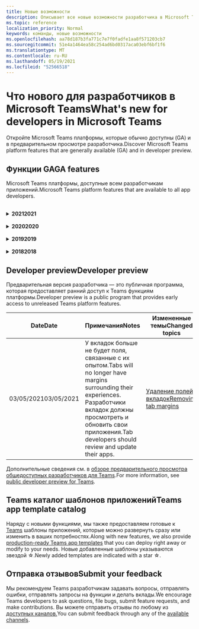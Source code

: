 ```yaml
---
title: Новые возможности
description: Описывает все новые возможности разработчика в Microsoft Teams
ms.topic: reference
localization_priority: Normal
keywords: команды, новые возможности
ms.openlocfilehash: aa78d187b3fa771c7e7f0fadfe1aa8f571203cb7
ms.sourcegitcommit: 51e4a1464ea58c254ad6bd0317aca03ebf6bf1f6
ms.translationtype: MT
ms.contentlocale: ru-RU
ms.lasthandoff: 05/19/2021
ms.locfileid: "52566518"
---
```

# <a name="whats-new-for-developers-in-microsoft-teams"></a><span data-ttu-id="99d37-104">Что нового для разработчиков в Microsoft Teams</span><span class="sxs-lookup"><span data-stu-id="99d37-104">What's new for developers in Microsoft Teams</span></span>

<span data-ttu-id="99d37-105">Откройте Microsoft Teams платформы, которые обычно доступны (GA) и в предварительном просмотре разработчика.</span><span class="sxs-lookup"><span data-stu-id="99d37-105">Discover Microsoft Teams platform features that are generally available (GA) and in developer preview.</span></span>

## <a name="ga-features"></a><span data-ttu-id="99d37-106">Функции GA</span><span class="sxs-lookup"><span data-stu-id="99d37-106">GA features</span></span>

<span data-ttu-id="99d37-107">Microsoft Teams платформы, доступные всем разработчикам приложений.</span><span class="sxs-lookup"><span data-stu-id="99d37-107">Microsoft Teams platform features that are available to all app developers.</span></span>

<br>

<details>

<summary><span data-ttu-id="99d37-108"><b>2021</b></span><span class="sxs-lookup"><span data-stu-id="99d37-108"><b>2021</b></span></span></summary>

| <span data-ttu-id="99d37-109">**Date**</span><span class="sxs-lookup"><span data-stu-id="99d37-109">**Date**</span></span> | <span data-ttu-id="99d37-110">**Примечания**</span><span class="sxs-lookup"><span data-stu-id="99d37-110">**Notes**</span></span> | <span data-ttu-id="99d37-111">**Измененные темы**</span><span class="sxs-lookup"><span data-stu-id="99d37-111">**Changed topics**</span></span> |
| -------- | --------- | ------------------ |
|<span data-ttu-id="99d37-112">05/13/2021</span><span class="sxs-lookup"><span data-stu-id="99d37-112">05/13/2021</span></span>|<span data-ttu-id="99d37-113">Добавлены сведения о mConnect и Skooler.</span><span class="sxs-lookup"><span data-stu-id="99d37-113">Added information on mConnect and Skooler.</span></span>|[<span data-ttu-id="99d37-114">Система управления обучением Moodle</span><span class="sxs-lookup"><span data-stu-id="99d37-114">Moodle learning management system</span></span>](resources/moodle-overview.md)
|<span data-ttu-id="99d37-115">05/10/2021</span><span class="sxs-lookup"><span data-stu-id="99d37-115">05/10/2021</span></span>| <span data-ttu-id="99d37-116">Манифест v1.10 выпущен.</span><span class="sxs-lookup"><span data-stu-id="99d37-116">Manifest v1.10 is released.</span></span>|[<span data-ttu-id="99d37-117">Схема манифеста</span><span class="sxs-lookup"><span data-stu-id="99d37-117">Manifest schema</span></span>](resources/schema/manifest-schema.md) |
|<span data-ttu-id="99d37-118">05/10/2021</span><span class="sxs-lookup"><span data-stu-id="99d37-118">05/10/2021</span></span>| <span data-ttu-id="99d37-119">Функция настройки приложения.</span><span class="sxs-lookup"><span data-stu-id="99d37-119">App customization feature.</span></span>| [<span data-ttu-id="99d37-120">Проектирование Microsoft Teams приложения</span><span class="sxs-lookup"><span data-stu-id="99d37-120">Designing your Microsoft Teams app</span></span>](~/concepts/design/design-teams-app-overview.md#app-customization) |
|<span data-ttu-id="99d37-121">05/07/2021</span><span class="sxs-lookup"><span data-stu-id="99d37-121">05/07/2021</span></span>| <span data-ttu-id="99d37-122">Глубокие ссылки для аудио- и видеозвонков в чате.</span><span class="sxs-lookup"><span data-stu-id="99d37-122">Deep links for audio and video calls in chat.</span></span> |[<span data-ttu-id="99d37-123">Прямые ссылки</span><span class="sxs-lookup"><span data-stu-id="99d37-123">Deep links</span></span>](concepts/build-and-test/deep-links.md#deep-linking-to-an-audio-or-audio-video-call) |
|<span data-ttu-id="99d37-124">04/30/2021</span><span class="sxs-lookup"><span data-stu-id="99d37-124">04/30/2021</span></span>|<span data-ttu-id="99d37-125">Новые рекомендации по публикации приложений в Teams магазине.</span><span class="sxs-lookup"><span data-stu-id="99d37-125">New guidance on how to publish apps to the Teams store.</span></span>|<span data-ttu-id="99d37-126">[Публикация приложения в Teams и](concepts/deploy-and-publish/appsource/publish.md)Teams для [хранения](concepts/deploy-and-publish/appsource/prepare/teams-store-validation-guidelines.md)</span><span class="sxs-lookup"><span data-stu-id="99d37-126">[Publish your app to the Teams store](concepts/deploy-and-publish/appsource/publish.md), [Teams store validation guidelines](concepts/deploy-and-publish/appsource/prepare/teams-store-validation-guidelines.md)</span></span> |
|<span data-ttu-id="99d37-127">04/29/2021</span><span class="sxs-lookup"><span data-stu-id="99d37-127">04/29/2021</span></span> | <span data-ttu-id="99d37-128">Новое: универсальные действия для адаптивных карт.</span><span class="sxs-lookup"><span data-stu-id="99d37-128">New: Universal Actions for Adaptive Cards.</span></span> | [<span data-ttu-id="99d37-129">Универсальные действия для адаптивных карточек</span><span class="sxs-lookup"><span data-stu-id="99d37-129">Universal Actions for Adaptive Cards</span></span>](task-modules-and-cards/cards/universal-actions-for-adaptive-cards/overview.md) |
|<span data-ttu-id="99d37-130">03/18/2021</span><span class="sxs-lookup"><span data-stu-id="99d37-130">03/18/2021</span></span>|<span data-ttu-id="99d37-131">Примечание. Обновление до версии 4.10 или выше SDK Bot Framework, как мы начали с процесса амортизации для `TeamsInfo.getMembers` и `TeamsInfo.GetMembersAsync` .</span><span class="sxs-lookup"><span data-stu-id="99d37-131">Notice: Update to version 4.10 or above of the Bot Framework SDK, as we've started with the deprecation process for `TeamsInfo.getMembers` and `TeamsInfo.GetMembersAsync`.</span></span> | [<span data-ttu-id="99d37-132">Изменения API-интерфейса Bot для участников группы или чата</span><span class="sxs-lookup"><span data-stu-id="99d37-132">Bot API Changes for Team/Chat Members</span></span>](resources/team-chat-member-api-changes.md) |
|<span data-ttu-id="99d37-133">03/05/2021</span><span class="sxs-lookup"><span data-stu-id="99d37-133">03/05/2021</span></span>|<span data-ttu-id="99d37-134">Примечание. У вкладок больше не будет поля, связанные с их опытом.</span><span class="sxs-lookup"><span data-stu-id="99d37-134">Notice: Tabs will no longer have margins surrounding their experiences.</span></span> <span data-ttu-id="99d37-135">Разработчики вкладок должны просмотреть и обновить свои приложения.</span><span class="sxs-lookup"><span data-stu-id="99d37-135">Tab developers should review and update their apps.</span></span> | [<span data-ttu-id="99d37-136">Удаление полей вкладок</span><span class="sxs-lookup"><span data-stu-id="99d37-136">Removing tab margins</span></span>](resources/removing-tab-margins.md) |
|<span data-ttu-id="99d37-137">03/05/2021</span><span class="sxs-lookup"><span data-stu-id="99d37-137">03/05/2021</span></span>|<span data-ttu-id="99d37-138">По умолчанию область установки и возможности групповой установки в предварительном просмотре разработчика.</span><span class="sxs-lookup"><span data-stu-id="99d37-138">Default install scope and group capability is in developer preview.</span></span>| [<span data-ttu-id="99d37-139">Возможности установки по умолчанию и группы</span><span class="sxs-lookup"><span data-stu-id="99d37-139">Default install scope and group capability</span></span>](concepts/deploy-and-publish/add-default-install-scope.md) |
|<span data-ttu-id="99d37-140">03/05/2021</span><span class="sxs-lookup"><span data-stu-id="99d37-140">03/05/2021</span></span>|<span data-ttu-id="99d37-141">Reorder personal app tabs.</span><span class="sxs-lookup"><span data-stu-id="99d37-141">Reorder personal app tabs.</span></span>|[<span data-ttu-id="99d37-142">Reorder the chat tab in personal apps</span><span class="sxs-lookup"><span data-stu-id="99d37-142">Reorder the chat tab in personal apps</span></span>](tabs/how-to/create-tab-pages/content-page.md#reorder-static-personal-tabs)|
|<span data-ttu-id="99d37-143">03/04/2021</span><span class="sxs-lookup"><span data-stu-id="99d37-143">03/04/2021</span></span>|<span data-ttu-id="99d37-144">Маскировка сведений в адаптивных картах.</span><span class="sxs-lookup"><span data-stu-id="99d37-144">Information masking in Adaptive cards.</span></span>| [<span data-ttu-id="99d37-145">Маскировка сведений в адаптивных картах</span><span class="sxs-lookup"><span data-stu-id="99d37-145">Information masking in Adaptive cards</span></span>](task-modules-and-cards/cards/cards-format.md#information-masking-in-adaptive-cards) |
|<span data-ttu-id="99d37-146">02/19/2021</span><span class="sxs-lookup"><span data-stu-id="99d37-146">02/19/2021</span></span>|<span data-ttu-id="99d37-147">Добавлены возможности расположения.</span><span class="sxs-lookup"><span data-stu-id="99d37-147">Added location capabilities.</span></span> <br/> <span data-ttu-id="99d37-148">Сведения о возможностях расположения добавляются в обзор возможностей устройства, разрешения родных устройств, интеграцию возможностей мультимедиа, а также файлы возможностей сканера QR или штрихкода.</span><span class="sxs-lookup"><span data-stu-id="99d37-148">Location capabilities information is added in the device capabilities overview, native device permissions, integrate media capabilities, and QR or barcode scanner capability files.</span></span>|<span data-ttu-id="99d37-149">[Обзор](concepts/device-capabilities/device-capabilities-overview.md), [Запрос разрешений устройств](concepts/device-capabilities/native-device-permissions.md), [Интеграция возможностей](concepts/device-capabilities/mobile-camera-image-permissions.md)мультимедиа , [Интеграция QR](concepts/device-capabilities/qr-barcode-scanner-capability.md)или возможности сканера штрихкодов , [Интеграция возможностей расположения](concepts/device-capabilities/location-capability.md)</span><span class="sxs-lookup"><span data-stu-id="99d37-149">[Overview](concepts/device-capabilities/device-capabilities-overview.md), [Request device permissions](concepts/device-capabilities/native-device-permissions.md), [Integrate media capabilities](concepts/device-capabilities/mobile-camera-image-permissions.md), [Integrate QR or barcode scanner capability](concepts/device-capabilities/qr-barcode-scanner-capability.md), [Integrate location capabilities](concepts/device-capabilities/location-capability.md)</span></span> |
|<span data-ttu-id="99d37-150">02/18/2021</span><span class="sxs-lookup"><span data-stu-id="99d37-150">02/18/2021</span></span>|<span data-ttu-id="99d37-151">Добавлена возможность сканера QR или штрихкода.</span><span class="sxs-lookup"><span data-stu-id="99d37-151">Added QR or barcode scanner capability.</span></span> <br/> <span data-ttu-id="99d37-152">Сведения о возможностях сканера QR или штрихкодов добавляются в обзор возможностей устройства, разрешения на личные устройства и интеграцию файлов возможностей мультимедиа.</span><span class="sxs-lookup"><span data-stu-id="99d37-152">QR or barcode scanner  capability information is added in the device capabilities overview, native device permissions, and integrate media capabilities files.</span></span>|<span data-ttu-id="99d37-153">[Обзор](concepts/device-capabilities/device-capabilities-overview.md), [Запрос разрешений устройств](concepts/device-capabilities/native-device-permissions.md), [Интеграция возможностей мультимедиа](concepts/device-capabilities/mobile-camera-image-permissions.md), [Интеграция QR или сканер штрихкодов](concepts/device-capabilities/qr-barcode-scanner-capability.md)</span><span class="sxs-lookup"><span data-stu-id="99d37-153">[Overview](concepts/device-capabilities/device-capabilities-overview.md), [Request device permissions](concepts/device-capabilities/native-device-permissions.md), [Integrate media capabilities](concepts/device-capabilities/mobile-camera-image-permissions.md), [Integrate QR or barcode scanner capability](concepts/device-capabilities/qr-barcode-scanner-capability.md)</span></span> |
|<span data-ttu-id="99d37-154">02/09/2021</span><span class="sxs-lookup"><span data-stu-id="99d37-154">02/09/2021</span></span>|<span data-ttu-id="99d37-155">Добавлен обзор возможностей устройства.</span><span class="sxs-lookup"><span data-stu-id="99d37-155">Added device capabilities overview.</span></span> <br/> <span data-ttu-id="99d37-156">Сведения о возможностях микрофона добавляются в разрешения на родном устройстве и интегрируют файлы возможностей мультимедиа.</span><span class="sxs-lookup"><span data-stu-id="99d37-156">Microphone capability information is added in the native device permissions and integrate media capabilities files.</span></span>|<span data-ttu-id="99d37-157">[Обзор](concepts/device-capabilities/device-capabilities-overview.md), [Запрос разрешений устройств](concepts/device-capabilities/native-device-permissions.md), [Интеграция возможностей мультимедиа](concepts/device-capabilities/mobile-camera-image-permissions.md)</span><span class="sxs-lookup"><span data-stu-id="99d37-157">[Overview](concepts/device-capabilities/device-capabilities-overview.md), [Request device permissions](concepts/device-capabilities/native-device-permissions.md), [Integrate media capabilities](concepts/device-capabilities/mobile-camera-image-permissions.md)</span></span>|

<br>

</details>

<br>

<details>
  
<summary><span data-ttu-id="99d37-158"><b>2020</b></span><span class="sxs-lookup"><span data-stu-id="99d37-158"><b>2020</b></span></span></summary>

| <span data-ttu-id="99d37-159">**Date**</span><span class="sxs-lookup"><span data-stu-id="99d37-159">**Date**</span></span> | <span data-ttu-id="99d37-160">**Примечания**</span><span class="sxs-lookup"><span data-stu-id="99d37-160">**Notes**</span></span> | <span data-ttu-id="99d37-161">**Измененные темы**</span><span class="sxs-lookup"><span data-stu-id="99d37-161">**Changed topics**</span></span> |
| -------- | --------- | ------------------ |
|<span data-ttu-id="99d37-162">11/30/2020</span><span class="sxs-lookup"><span data-stu-id="99d37-162">11/30/2020</span></span>|<span data-ttu-id="99d37-163">Интеграция платформы удостоверений с Teams набор средств и Visual Studio Code для вкладок.</span><span class="sxs-lookup"><span data-stu-id="99d37-163">Identity platform integration with Teams Toolkit and Visual Studio Code for tabs.</span></span>|[<span data-ttu-id="99d37-164">Проверка подлинности с одним входом с Teams набор средств и Visual Studio Code для вкладок</span><span class="sxs-lookup"><span data-stu-id="99d37-164">Single sign-on authentication with Teams Toolkit and Visual Studio Code for tabs</span></span>](toolkit/visual-studio-code-tab-sso.md)|
|<span data-ttu-id="99d37-165">11/16/2020</span><span class="sxs-lookup"><span data-stu-id="99d37-165">11/16/2020</span></span>|<span data-ttu-id="99d37-166">Teams манифеста приложения, обновленного до версии 1.8.</span><span class="sxs-lookup"><span data-stu-id="99d37-166">Teams app manifest updated to version 1.8.</span></span>|[<span data-ttu-id="99d37-167">Справка: схема манифеста для Microsoft Teams</span><span class="sxs-lookup"><span data-stu-id="99d37-167">Reference: Manifest schema for Microsoft Teams</span></span>](resources/schema/manifest-schema.md)|
|<span data-ttu-id="99d37-168">11/10/2020</span><span class="sxs-lookup"><span data-stu-id="99d37-168">11/10/2020</span></span>|<span data-ttu-id="99d37-169">Teams руководства по разработке ботов.</span><span class="sxs-lookup"><span data-stu-id="99d37-169">Teams bot design guidelines.</span></span>|[<span data-ttu-id="99d37-170">Рекомендации по проектированию ботов</span><span class="sxs-lookup"><span data-stu-id="99d37-170">Bot design guidelines</span></span>](bots/design/bots.md)|
|<span data-ttu-id="99d37-171">09/30/2020</span><span class="sxs-lookup"><span data-stu-id="99d37-171">09/30/2020</span></span>|<span data-ttu-id="99d37-172">Теперь поддерживается отправка и получение файлов ботам на мобильных устройствах.</span><span class="sxs-lookup"><span data-stu-id="99d37-172">Sending and receiving files to bots on mobile devices is now supported.</span></span>|[<span data-ttu-id="99d37-173">Отправка и получение файлов через бот</span><span class="sxs-lookup"><span data-stu-id="99d37-173">Send and receive files through your bot</span></span>](resources/bot-v3/bots-files.md)|
|<span data-ttu-id="99d37-174">09/22/2020</span><span class="sxs-lookup"><span data-stu-id="99d37-174">09/22/2020</span></span>|<span data-ttu-id="99d37-175">Новые сведения для начала работы с Teams разработкой.</span><span class="sxs-lookup"><span data-stu-id="99d37-175">New information for getting started with Teams development.</span></span>|[<span data-ttu-id="99d37-176">Создание первого обзора Teams приложения</span><span class="sxs-lookup"><span data-stu-id="99d37-176">Build your first Teams app overview</span></span>](build-your-first-app/build-first-app-overview.md)|
|<span data-ttu-id="99d37-177">09/18/2020</span><span class="sxs-lookup"><span data-stu-id="99d37-177">09/18/2020</span></span>|<span data-ttu-id="99d37-178">Поддержка приложений для собраний Teams (Предварительная версия выпуска).</span><span class="sxs-lookup"><span data-stu-id="99d37-178">Support for in-meeting Teams apps (Release Preview).</span></span>|<span data-ttu-id="99d37-179">[Создание приложений для Teams собраний](apps-in-teams-meetings/create-apps-for-teams-meetings.md) и [приложений в Teams собраниях](apps-in-teams-meetings/teams-apps-in-meetings.md)</span><span class="sxs-lookup"><span data-stu-id="99d37-179">[Create apps for Teams meetings](apps-in-teams-meetings/create-apps-for-teams-meetings.md) and [Apps in Teams meetings](apps-in-teams-meetings/teams-apps-in-meetings.md)</span></span>|
|<span data-ttu-id="99d37-180">08/19/2020</span><span class="sxs-lookup"><span data-stu-id="99d37-180">08/19/2020</span></span>|<span data-ttu-id="99d37-181">Импорт Teams с помощью Microsoft Graph.</span><span class="sxs-lookup"><span data-stu-id="99d37-181">Import Teams messages with Microsoft Graph.</span></span>|[<span data-ttu-id="99d37-182">Импорт сообщений из сторонних платформ в Teams с помощью Microsoft Graph</span><span class="sxs-lookup"><span data-stu-id="99d37-182">Import third-party platform messages to Teams using Microsoft Graph</span></span>](graph-api/import-messages/import-external-messages-to-teams.md)
| <span data-ttu-id="99d37-183">08/12/2020</span><span class="sxs-lookup"><span data-stu-id="99d37-183">08/12/2020</span></span> |<span data-ttu-id="99d37-184">Поддержка адаптивных карт в входящий веб-сайт перенесена в ga.</span><span class="sxs-lookup"><span data-stu-id="99d37-184">Adaptive Cards support in incoming webhook moved to GA.</span></span>|[<span data-ttu-id="99d37-185">Отправка адаптивных карточек с помощью входящего веб-перехватчика</span><span class="sxs-lookup"><span data-stu-id="99d37-185">Send adaptive cards using an incoming webhook</span></span>](~/webhooks-and-connectors/how-to/connectors-using.md#send-adaptive-cards-using-an-incoming-webhook) |
|<span data-ttu-id="99d37-186">08/10/2020</span><span class="sxs-lookup"><span data-stu-id="99d37-186">08/10/2020</span></span>|<span data-ttu-id="99d37-187">Начало создания Teams приложений с помощью Visual Studio набор средств.</span><span class="sxs-lookup"><span data-stu-id="99d37-187">Get started building Teams apps with the Visual Studio Toolkit.</span></span>|[<span data-ttu-id="99d37-188">Создание приложений с помощью Microsoft Teams набор средств и Visual Studio Code</span><span class="sxs-lookup"><span data-stu-id="99d37-188">Build apps with the Microsoft Teams Toolkit and Visual Studio Code</span></span>](toolkit/visual-studio-overview.md) |
|<span data-ttu-id="99d37-189">08/06/2020</span><span class="sxs-lookup"><span data-stu-id="99d37-189">08/06/2020</span></span>|<span data-ttu-id="99d37-190">Поддержка проверки подлинности tabs SSO.</span><span class="sxs-lookup"><span data-stu-id="99d37-190">Support for Tabs SSO authentication.</span></span>|[<span data-ttu-id="99d37-191">Разработка вкладки SSO Microsoft Teams</span><span class="sxs-lookup"><span data-stu-id="99d37-191">Develop an SSO Microsoft Teams Tab</span></span>](tabs/how-to/authentication/auth-aad-sso.md#develop-an-sso-microsoft-teams-tab) |
|<span data-ttu-id="99d37-192">07/27/2020</span><span class="sxs-lookup"><span data-stu-id="99d37-192">07/27/2020</span></span> | <span data-ttu-id="99d37-193">Graph активных ботов и сообщений (Public Preview).</span><span class="sxs-lookup"><span data-stu-id="99d37-193">Graph proactive bots and messages (Public Preview).</span></span>|[<span data-ttu-id="99d37-194">Включить активную установку ботов и активный обмен сообщениями в Teams с microsoft Graph</span><span class="sxs-lookup"><span data-stu-id="99d37-194">Enable proactive bot installation and proactive messaging in Teams with Microsoft Graph</span></span>](graph-api/proactive-bots-and-messages/graph-proactive-bots-and-messages.md)|
| <span data-ttu-id="99d37-195">07/22/2020</span><span class="sxs-lookup"><span data-stu-id="99d37-195">07/22/2020</span></span> |<span data-ttu-id="99d37-196">Обновления возможностей мобильных устройств.</span><span class="sxs-lookup"><span data-stu-id="99d37-196">Mobile device capability updates.</span></span>|[<span data-ttu-id="99d37-197">Запрос разрешений устройства для вкладки Microsoft Teams</span><span class="sxs-lookup"><span data-stu-id="99d37-197">Request device permissions for your Microsoft Teams tab</span></span>](concepts/device-capabilities/native-device-permissions.md) |
|<span data-ttu-id="99d37-198">07/20/2020</span><span class="sxs-lookup"><span data-stu-id="99d37-198">07/20/2020</span></span>|<span data-ttu-id="99d37-199">Teams Средство проверки приложений для отправки appSource.</span><span class="sxs-lookup"><span data-stu-id="99d37-199">Teams App Validation Tool for AppSource submissions.</span></span>|[<span data-ttu-id="99d37-200">Teams Средство проверки приложений</span><span class="sxs-lookup"><span data-stu-id="99d37-200">Teams App Validation Tool</span></span>](concepts/deploy-and-publish/appsource/prepare/submission-checklist.md)
|<span data-ttu-id="99d37-201">07/15/2020</span><span class="sxs-lookup"><span data-stu-id="99d37-201">07/15/2020</span></span>|<span data-ttu-id="99d37-202">Создание виртуального помощника для Teams.</span><span class="sxs-lookup"><span data-stu-id="99d37-202">Create a virtual assistant for Teams.</span></span>|[<span data-ttu-id="99d37-203">Виртуальный помощник для Microsoft Teams</span><span class="sxs-lookup"><span data-stu-id="99d37-203">Virtual Assistant for Microsoft Teams</span></span>](samples/virtual-assistant.md)|
|<span data-ttu-id="99d37-204">07/14/2020</span><span class="sxs-lookup"><span data-stu-id="99d37-204">07/14/2020</span></span>|<span data-ttu-id="99d37-205">Наружная документация по индикатору нагрузки.</span><span class="sxs-lookup"><span data-stu-id="99d37-205">Surfacing a native loading indicator documentation.</span></span>|[<span data-ttu-id="99d37-206">Отображение индикатора загрузки</span><span class="sxs-lookup"><span data-stu-id="99d37-206">Showing a native loading indicator</span></span>](tabs/how-to/create-tab-pages/content-page.md#show-a-native-loading-indicator)
|<span data-ttu-id="99d37-207">07/01/2020</span><span class="sxs-lookup"><span data-stu-id="99d37-207">07/01/2020</span></span>|<span data-ttu-id="99d37-208">Начало создания Teams приложений с помощью Visual Studio Code набор средств.</span><span class="sxs-lookup"><span data-stu-id="99d37-208">Get started building Teams apps with the Visual Studio Code Toolkit.</span></span>|[<span data-ttu-id="99d37-209">Создание приложений с помощью Microsoft Teams набор средств и Visual Studio Code</span><span class="sxs-lookup"><span data-stu-id="99d37-209">Build apps with the Microsoft Teams Toolkit and Visual Studio Code</span></span>](toolkit/visual-studio-code-overview.md) |
|<span data-ttu-id="99d37-210">07/01/2020</span><span class="sxs-lookup"><span data-stu-id="99d37-210">07/01/2020</span></span>|<span data-ttu-id="99d37-211">Один вход для вкладок GA для Teams и настольных клиентов.</span><span class="sxs-lookup"><span data-stu-id="99d37-211">Single sign-on for tabs GA for Teams web and desktop clients.</span></span>|[<span data-ttu-id="99d37-212">Единый Sign-On (SSO)</span><span class="sxs-lookup"><span data-stu-id="99d37-212">Single Sign-On (SSO)</span></span>](tabs/how-to/authentication/auth-aad-sso.md)|
|<span data-ttu-id="99d37-213">06/05/2020</span><span class="sxs-lookup"><span data-stu-id="99d37-213">06/05/2020</span></span>| <span data-ttu-id="99d37-214">Схема манифеста обновлена до версии 1.7.</span><span class="sxs-lookup"><span data-stu-id="99d37-214">Manifest schema updated to version 1.7.</span></span>| [<span data-ttu-id="99d37-215">Справка: схема манифеста для Microsoft Teams</span><span class="sxs-lookup"><span data-stu-id="99d37-215">Reference: Manifest schema for Microsoft Teams</span></span>](resources/schema/manifest-schema.md)|
|<span data-ttu-id="99d37-216">05/18/2020</span><span class="sxs-lookup"><span data-stu-id="99d37-216">05/18/2020</span></span>|<span data-ttu-id="99d37-217">Интеграция Power Virtual Agents с Teams.</span><span class="sxs-lookup"><span data-stu-id="99d37-217">Integrate Power Virtual Agents with Teams.</span></span>|[<span data-ttu-id="99d37-218">Интеграция Power Virtual Agents чат-бота с Microsoft Teams</span><span class="sxs-lookup"><span data-stu-id="99d37-218">Integrate a Power Virtual Agents chatbot with Microsoft Teams</span></span>](bots/how-to/add-power-virtual-agents-bot-to-teams.md)|
|<span data-ttu-id="99d37-219">04/01/2020</span><span class="sxs-lookup"><span data-stu-id="99d37-219">04/01/2020</span></span>|<span data-ttu-id="99d37-220">Интеграция систем WFM с соединитетелем Shifts для Teams.</span><span class="sxs-lookup"><span data-stu-id="99d37-220">Integrate WFM systems with Shifts Connector for Teams.</span></span>|[<span data-ttu-id="99d37-221">Microsoft Teams Сдвиг соединители WFM</span><span class="sxs-lookup"><span data-stu-id="99d37-221">Microsoft Teams Shifts WFM connectors</span></span>](samples/shifts-wfm-connectors.md)
| <span data-ttu-id="99d37-222">03/24/2020</span><span class="sxs-lookup"><span data-stu-id="99d37-222">03/24/2020</span></span> | <span data-ttu-id="99d37-223">Добавлена поддержка для получения одного участника беседы и дополнительная поддержка для получения страниц участников.</span><span class="sxs-lookup"><span data-stu-id="99d37-223">Added support for retrieving a single member of a conversation, and additional support for retrieving paged members.</span></span> | [<span data-ttu-id="99d37-224">Получите контекст Teams для вашего бота</span><span class="sxs-lookup"><span data-stu-id="99d37-224">Get Teams context for your bot</span></span>](~/bots/how-to/get-teams-context.md) |

<br>

</details>

<br>

<details>
  
<summary><span data-ttu-id="99d37-225"><b>2019</b></span><span class="sxs-lookup"><span data-stu-id="99d37-225"><b>2019</b></span></span></summary>

| <span data-ttu-id="99d37-226">**Date**</span><span class="sxs-lookup"><span data-stu-id="99d37-226">**Date**</span></span> | <span data-ttu-id="99d37-227">**Примечания**</span><span class="sxs-lookup"><span data-stu-id="99d37-227">**Notes**</span></span> | <span data-ttu-id="99d37-228">**Измененные темы**</span><span class="sxs-lookup"><span data-stu-id="99d37-228">**Changed topics**</span></span> |
| -------- | --------- | ------------------ |
| <span data-ttu-id="99d37-229">12/26/2019</span><span class="sxs-lookup"><span data-stu-id="99d37-229">12/26/2019</span></span> | <span data-ttu-id="99d37-230">Параметр полезной нагрузки, отправленной боту, больше не шифруется, что позволяет использовать это значение для создания глубоких ссылок `replyToId` на эти сообщения.</span><span class="sxs-lookup"><span data-stu-id="99d37-230">The `replyToId` parameter in payloads sent to a bot is no longer encrypted, allowing you to use this value to construct deeplinks to these messages.</span></span> <span data-ttu-id="99d37-231">Полезной нагрузки сообщения включают зашифрованные значения в параметре `legacy.replyToId` .</span><span class="sxs-lookup"><span data-stu-id="99d37-231">Message payloads include the encrypted values in the parameter `legacy.replyToId`.</span></span>  |
| <span data-ttu-id="99d37-232">11/05/2019</span><span class="sxs-lookup"><span data-stu-id="99d37-232">11/05/2019</span></span> | <span data-ttu-id="99d37-233">Один вход с помощью Teams JavaScript SDK.</span><span class="sxs-lookup"><span data-stu-id="99d37-233">Single sign-on using the Teams JavaScript SDK.</span></span> | [<span data-ttu-id="99d37-234">Единый вход</span><span class="sxs-lookup"><span data-stu-id="99d37-234">Single sign-on</span></span>](tabs/how-to/authentication/auth-aad-sso.md) |
| <span data-ttu-id="99d37-235">10/31/2019</span><span class="sxs-lookup"><span data-stu-id="99d37-235">10/31/2019</span></span> | <span data-ttu-id="99d37-236">Разговорные боты и документация по расширению обмена сообщениями обновлены с учетом SDK 4.6 Bot Framework.</span><span class="sxs-lookup"><span data-stu-id="99d37-236">Conversational bots and messaging extension documentation updated to reflect the 4.6 Bot Framework SDK.</span></span> <span data-ttu-id="99d37-237">Документация по SDK v3 доступна в разделе Ресурсы.</span><span class="sxs-lookup"><span data-stu-id="99d37-237">Documentation for the v3 SDK is available in the Resources section.</span></span> | <span data-ttu-id="99d37-238">Вся документация по расширению ботов и сообщений.</span><span class="sxs-lookup"><span data-stu-id="99d37-238">All bot and messaging extension documentation.</span></span> |
| <span data-ttu-id="99d37-239">10/31/2019</span><span class="sxs-lookup"><span data-stu-id="99d37-239">10/31/2019</span></span> | <span data-ttu-id="99d37-240">Новая структура документации и рефакторинг основных статей.</span><span class="sxs-lookup"><span data-stu-id="99d37-240">New documentation structure, and major article refactoring.</span></span> <span data-ttu-id="99d37-241">Пожалуйста, сообщайте о каких-либо мертвых ссылках или 404's, создав GitHub проблемы.</span><span class="sxs-lookup"><span data-stu-id="99d37-241">Please report any dead links or 404's by creating a GitHub Issue.</span></span> | <span data-ttu-id="99d37-242">Все из них!</span><span class="sxs-lookup"><span data-stu-id="99d37-242">All of them!</span></span> |
| <span data-ttu-id="99d37-243">09/13/2019</span><span class="sxs-lookup"><span data-stu-id="99d37-243">09/13/2019</span></span> | <span data-ttu-id="99d37-244">Бот запроса устанавливается из расширения обмена сообщениями на основе действий.</span><span class="sxs-lookup"><span data-stu-id="99d37-244">Request bot is installed from action-based messaging extension.</span></span> | [<span data-ttu-id="99d37-245">Инициировать действия с расширениями обмена сообщениями</span><span class="sxs-lookup"><span data-stu-id="99d37-245">Initiate actions with messaging extensions</span></span>](resources/messaging-extension-v3/create-extensions.md#request-to-install-your-conversational-bot)
| <span data-ttu-id="99d37-246">08/28/2019</span><span class="sxs-lookup"><span data-stu-id="99d37-246">08/28/2019</span></span> | <span data-ttu-id="99d37-247">Поддержка частных каналов на вкладке и соединители.</span><span class="sxs-lookup"><span data-stu-id="99d37-247">Support for private channels in tabs and Connectors.</span></span> | [<span data-ttu-id="99d37-248">Получение контекста для вкладки</span><span class="sxs-lookup"><span data-stu-id="99d37-248">Get context for your tab</span></span>](tabs/how-to/access-teams-context.md#retrieving-context-in-private-channels) |
| <span data-ttu-id="99d37-249">06/20/2019</span><span class="sxs-lookup"><span data-stu-id="99d37-249">06/20/2019</span></span> | <span data-ttu-id="99d37-250">Поделитесь внешним веб-сайтом с внешнего веб-сайта в Teams канал.</span><span class="sxs-lookup"><span data-stu-id="99d37-250">Share an external website, from an external website, into a Teams channel.</span></span> | [<span data-ttu-id="99d37-251">Поделиться с Teams</span><span class="sxs-lookup"><span data-stu-id="99d37-251">Share to Teams</span></span>](~/share-to-teams.md) |
| <span data-ttu-id="99d37-252">05/25/2019</span><span class="sxs-lookup"><span data-stu-id="99d37-252">05/25/2019</span></span> | <span data-ttu-id="99d37-253">Ответьте сообщением бота из модуля задач.</span><span class="sxs-lookup"><span data-stu-id="99d37-253">Respond with bot message from task module.</span></span> | [<span data-ttu-id="99d37-254">Отвечать сообщением бота из модуля задач</span><span class="sxs-lookup"><span data-stu-id="99d37-254">Respond with bot message from task module</span></span>](resources/messaging-extension-v3/create-extensions.md#respond-with-an-adaptive-card-message-sent-from-a-bot) |
| <span data-ttu-id="99d37-255">05/25/2019</span><span class="sxs-lookup"><span data-stu-id="99d37-255">05/25/2019</span></span> | <span data-ttu-id="99d37-256">Боты в групповых чатах.</span><span class="sxs-lookup"><span data-stu-id="99d37-256">Bots in group chats.</span></span> | [<span data-ttu-id="99d37-257">Взаимодействие с ботом в групповом чате или канале</span><span class="sxs-lookup"><span data-stu-id="99d37-257">Interact with a bot in group chat or channel</span></span>](~/concepts/bots/bot-conversations/bots-conv-channel.md) |
| <span data-ttu-id="99d37-258">05/20/2019</span><span class="sxs-lookup"><span data-stu-id="99d37-258">05/20/2019</span></span> | <span data-ttu-id="99d37-259">Локализация манифеста приложений.</span><span class="sxs-lookup"><span data-stu-id="99d37-259">App manifest localization.</span></span> | [<span data-ttu-id="99d37-260">Локализация приложений</span><span class="sxs-lookup"><span data-stu-id="99d37-260">App localization</span></span>](~/publishing/apps-localization.md) |
| <span data-ttu-id="99d37-261">05/20/2019</span><span class="sxs-lookup"><span data-stu-id="99d37-261">05/20/2019</span></span> | <span data-ttu-id="99d37-262">Действия сообщения.</span><span class="sxs-lookup"><span data-stu-id="99d37-262">Message actions.</span></span> | [<span data-ttu-id="99d37-263">Действия сообщений</span><span class="sxs-lookup"><span data-stu-id="99d37-263">Message Actions</span></span>](resources/messaging-extension-v3/create-extensions.md#action-type-message-extensions) |
| <span data-ttu-id="99d37-264">05/20/2019</span><span class="sxs-lookup"><span data-stu-id="99d37-264">05/20/2019</span></span> | <span data-ttu-id="99d37-265">Разгрузка ссылок (пользовательские предварительные просмотры URL-адресов).</span><span class="sxs-lookup"><span data-stu-id="99d37-265">Link unfurling (custom URL previews).</span></span> | [<span data-ttu-id="99d37-266">Развертывание ссылки</span><span class="sxs-lookup"><span data-stu-id="99d37-266">Link unfurling</span></span>](messaging-extensions/how-to/link-unfurling.md)|
| <span data-ttu-id="99d37-267">05/06/2019</span><span class="sxs-lookup"><span data-stu-id="99d37-267">05/06/2019</span></span> | <span data-ttu-id="99d37-268">Программа сертификации приложений для приложений магазина.</span><span class="sxs-lookup"><span data-stu-id="99d37-268">Application Certification program for store apps.</span></span> | [<span data-ttu-id="99d37-269">Сертификация приложений</span><span class="sxs-lookup"><span data-stu-id="99d37-269">Application Certification</span></span>](~/concepts/deploy-and-publish/appsource/post-publish/overview.md#complete-microsoft-365-certification) |
| <span data-ttu-id="99d37-270">05/06/2019</span><span class="sxs-lookup"><span data-stu-id="99d37-270">05/06/2019</span></span> | <span data-ttu-id="99d37-271">Шаблоны приложений теперь доступны.</span><span class="sxs-lookup"><span data-stu-id="99d37-271">App Templates are now available.</span></span> | [<span data-ttu-id="99d37-272">Шаблоны приложений</span><span class="sxs-lookup"><span data-stu-id="99d37-272">App Templates</span></span>](~/samples/app-templates.md) |
| <span data-ttu-id="99d37-273">04/23/2019</span><span class="sxs-lookup"><span data-stu-id="99d37-273">04/23/2019</span></span> | <span data-ttu-id="99d37-274">Расширения обмена сообщениями на основе действий теперь доступны.</span><span class="sxs-lookup"><span data-stu-id="99d37-274">Action-based Messaging Extensions are now available.</span></span> | [<span data-ttu-id="99d37-275">Расширения сообщений на основе действий</span><span class="sxs-lookup"><span data-stu-id="99d37-275">Action-based Message Extensions</span></span>](~/concepts/messaging-extensions/create-extensions.md) |
| <span data-ttu-id="99d37-276">02/18/2019</span><span class="sxs-lookup"><span data-stu-id="99d37-276">02/18/2019</span></span> | <span data-ttu-id="99d37-277">Создание глубоких ссылок на частный чат не является предварительным и доступным для разработчика.</span><span class="sxs-lookup"><span data-stu-id="99d37-277">Creating deep links to private chat is out of developer preview and available.</span></span> | [<span data-ttu-id="99d37-278">Глубокая связь с чатом</span><span class="sxs-lookup"><span data-stu-id="99d37-278">Deep linking to a chat</span></span>](concepts/build-and-test/deep-links.md#deep-linking-to-a-chat) |
| <span data-ttu-id="99d37-279">01/23/2019</span><span class="sxs-lookup"><span data-stu-id="99d37-279">01/23/2019</span></span> | <span data-ttu-id="99d37-280">Сведения о SKU и licenceType в контексте вкладки.</span><span class="sxs-lookup"><span data-stu-id="99d37-280">Surfacing SKU and licenceType information in the tab context.</span></span> | [<span data-ttu-id="99d37-281">Tab Context</span><span class="sxs-lookup"><span data-stu-id="99d37-281">Tab Context</span></span>](~/concepts/tabs/tabs-context.md) |

<br>

</details>

<br>

<details>

<summary><span data-ttu-id="99d37-282"><b>2018</b></span><span class="sxs-lookup"><span data-stu-id="99d37-282"><b>2018</b></span></span></summary>

| <span data-ttu-id="99d37-283">**Date**</span><span class="sxs-lookup"><span data-stu-id="99d37-283">**Date**</span></span> | <span data-ttu-id="99d37-284">**Примечания**</span><span class="sxs-lookup"><span data-stu-id="99d37-284">**Notes**</span></span> | <span data-ttu-id="99d37-285">**Измененные темы**</span><span class="sxs-lookup"><span data-stu-id="99d37-285">**Changed topics**</span></span> |
| -------- | --------- | ------------------ |
| <span data-ttu-id="99d37-286">11/12/2018</span><span class="sxs-lookup"><span data-stu-id="99d37-286">11/12/2018</span></span> | <span data-ttu-id="99d37-287">Вкладки в групповом чате теперь доступны в выпущенной версии Teams и перенесены из предварительного просмотра разработчика.</span><span class="sxs-lookup"><span data-stu-id="99d37-287">Tabs in group chat is now available in the released version of Teams, and has been moved out of developer preview.</span></span> <span data-ttu-id="99d37-288">В рамках этой работы раздел вкладок был переработан для ясности.</span><span class="sxs-lookup"><span data-stu-id="99d37-288">As part of this work, the tabs section has been reworked for clarity.</span></span>| [<span data-ttu-id="99d37-289">Настраиваемые вкладки</span><span class="sxs-lookup"><span data-stu-id="99d37-289">Configurable tabs</span></span>](~/concepts/tabs/tabs-configurable.md) |
| <span data-ttu-id="99d37-290">11/11/2018</span><span class="sxs-lookup"><span data-stu-id="99d37-290">11/11/2018</span></span> | <span data-ttu-id="99d37-291">Начало работы для Node JS и для .NET/C# было обновлено, чтобы использовать App Studio в Teams, и был добавлен новый раздел о размещении приложений node Teams Azure.</span><span class="sxs-lookup"><span data-stu-id="99d37-291">Getting started for Node JS and for .NET/C# has been updated to use App Studio in Teams, and a new section has been added on hosting Node based Teams apps in Azure.</span></span> | <span data-ttu-id="99d37-292">Начало работы на платформе Microsoft Teams с [C#/.NET](~/get-started/get-started-dotnet-app-studio.md)и App Studio , начало работы на платформе Microsoft Teams с [Node JS](~/get-started/get-started-nodejs-app-studio.md)и App Studio , хост ваше приложение Teams узла в [Azure](~/get-started/get-started-nodejs-in-azure.md)</span><span class="sxs-lookup"><span data-stu-id="99d37-292">[Get started on the Microsoft Teams platform with C#/.NET and App Studio](~/get-started/get-started-dotnet-app-studio.md),  [Get started on the Microsoft Teams platform with Node JS and App Studio](~/get-started/get-started-nodejs-app-studio.md), [Host your Node Teams app in Azure](~/get-started/get-started-nodejs-in-azure.md)</span></span>|
| <span data-ttu-id="99d37-293">11/09/2018</span><span class="sxs-lookup"><span data-stu-id="99d37-293">11/09/2018</span></span> | <span data-ttu-id="99d37-294">Теперь можно создавать глубокие ссылки на частные чаты между пользователями.</span><span class="sxs-lookup"><span data-stu-id="99d37-294">You can now create deep links to private chats between users.</span></span> | [<span data-ttu-id="99d37-295">Глубокая связь с чатом</span><span class="sxs-lookup"><span data-stu-id="99d37-295">Deep linking to a chat</span></span>](concepts/build-and-test/deep-links.md#deep-linking-to-a-chat) |
| <span data-ttu-id="99d37-296">11/08/2018</span><span class="sxs-lookup"><span data-stu-id="99d37-296">11/08/2018</span></span> | <span data-ttu-id="99d37-297">SharePoint Framework 1.7 отгружена и вместе с ней новая функция для использования вкладки Microsoft Teams в качестве SharePoint Framework веб-части.</span><span class="sxs-lookup"><span data-stu-id="99d37-297">SharePoint Framework 1.7 has shipped and with it a new feature to use Microsoft Teams tab as a SharePoint Framework web part.</span></span> | [<span data-ttu-id="99d37-298">Вкладки в SharePoint</span><span class="sxs-lookup"><span data-stu-id="99d37-298">Tabs in SharePoint</span></span>](~/concepts/tabs/tabs-in-sharepoint.md) |
| <span data-ttu-id="99d37-299">11/05/2018</span><span class="sxs-lookup"><span data-stu-id="99d37-299">11/05/2018</span></span> | <span data-ttu-id="99d37-300">Была **выпущена** функция модуля задач.</span><span class="sxs-lookup"><span data-stu-id="99d37-300">The **task module** feature was released.</span></span> <span data-ttu-id="99d37-301">Модуль задач позволяет создавать в приложении модальные всплывающие Teams, как из ботов, так и из вкладок.</span><span class="sxs-lookup"><span data-stu-id="99d37-301">A task module allows you to create modal popup experiences in your Teams application, from both bots and tabs.</span></span> <span data-ttu-id="99d37-302">В всплывающее всплывающее представление можно запустить собственный пользовательский код HTML/JavaScript, показать виджет на основе, например видео YouTube или Microsoft Stream, или отобразить `<iframe>` [адаптивную карту.](/adaptive-cards/)</span><span class="sxs-lookup"><span data-stu-id="99d37-302">Inside the popup, you can run your own custom HTML/JavaScript code, show an `<iframe>`-based widget such as a YouTube or Microsoft Stream video, or display an [Adaptive card](/adaptive-cards/).</span></span> | <span data-ttu-id="99d37-303">[Обзор модуля задач,](~/concepts/task-modules/task-modules-overview.md) [модуль задач в вкладке,](~/concepts/task-modules/task-modules-tabs.md)  [модуль задач в ботах](~/concepts/task-modules/task-modules-bots.md)</span><span class="sxs-lookup"><span data-stu-id="99d37-303">[Task module Overview](~/concepts/task-modules/task-modules-overview.md), [task module in tabs](~/concepts/task-modules/task-modules-tabs.md),  [task module in bots](~/concepts/task-modules/task-modules-bots.md)</span></span> |
| <span data-ttu-id="99d37-304">10/05/2018</span><span class="sxs-lookup"><span data-stu-id="99d37-304">10/05/2018</span></span> | <span data-ttu-id="99d37-305">Информация по форматированию для карт была обновлена и протестирована в клиентах для настольных компьютеров, iOS и Android для Teams.</span><span class="sxs-lookup"><span data-stu-id="99d37-305">Formatting information for cards has been updated and tested in the desktop, iOS, and Android clients for Teams.</span></span> | <span data-ttu-id="99d37-306">[Форматирование](~/concepts/cards/cards.md) [карт, карт](~/concepts/cards/cards-format.md)</span><span class="sxs-lookup"><span data-stu-id="99d37-306">[Cards](~/concepts/cards/cards.md), [Card formatting](~/concepts/cards/cards-format.md)</span></span> |
| <span data-ttu-id="99d37-307">09/24/2018</span><span class="sxs-lookup"><span data-stu-id="99d37-307">09/24/2018</span></span> | <span data-ttu-id="99d37-308">API вызовов и онлайн-собраний для Microsoft Graph были выпущены в бета-версии, и Teams приложения теперь могут взаимодействовать с пользователями с помощью голосовой связи и видео.</span><span class="sxs-lookup"><span data-stu-id="99d37-308">Calls and online meetings APIs for Microsoft Graph were released to beta, and Teams apps can now interact with users in rich ways using voice and video.</span></span> | <span data-ttu-id="99d37-309">[Вызовы](~/concepts/calls-and-meetings/registering-calling-bot.md)и [онлайн-боты](~/concepts/calls-and-meetings/requirements-considerations-application-hosted-media-bots.md) [собраний,](~/concepts/calls-and-meetings/real-time-media-concepts.md)концепции мультимедиа в режиме реального [времени,](~/concepts/calls-and-meetings/registering-calling-bot.md)регистрация бота [вызова,](~/concepts/calls-and-meetings/debugging-local-testing-calling-meeting-bots.md)отладка и локальное тестирование, средства массовой информации с хостингом приложений, обработка входящих уведомлений о [вызове](~/concepts/calls-and-meetings/call-notifications.md)</span><span class="sxs-lookup"><span data-stu-id="99d37-309">[Calls and online meetings bots](~/concepts/calls-and-meetings/registering-calling-bot.md), [Real-time media concepts](~/concepts/calls-and-meetings/real-time-media-concepts.md), [Registering a calling bot](~/concepts/calls-and-meetings/registering-calling-bot.md), [Debugging and local testing](~/concepts/calls-and-meetings/debugging-local-testing-calling-meeting-bots.md), [Application-hosted media](~/concepts/calls-and-meetings/requirements-considerations-application-hosted-media-bots.md), [Handling incoming call notifications](~/concepts/calls-and-meetings/call-notifications.md)</span></span> |
| <span data-ttu-id="99d37-310">09/11/2018</span><span class="sxs-lookup"><span data-stu-id="99d37-310">09/11/2018</span></span> | <span data-ttu-id="99d37-311">Страницы конфигурации вкладок теперь значительно выше.</span><span class="sxs-lookup"><span data-stu-id="99d37-311">Tab configuration pages are now significantly taller.</span></span> | [<span data-ttu-id="99d37-312">Дизайн вкладок</span><span class="sxs-lookup"><span data-stu-id="99d37-312">Tab Design</span></span>](tabs/design/tabs.md) |
| <span data-ttu-id="99d37-313">08/15/2018</span><span class="sxs-lookup"><span data-stu-id="99d37-313">08/15/2018</span></span> | <span data-ttu-id="99d37-314">Адаптивные карты теперь поддерживаются в Teams.</span><span class="sxs-lookup"><span data-stu-id="99d37-314">Adaptive cards are now supported in Teams.</span></span>|[<span data-ttu-id="99d37-315">Действия адаптивной карты в Teams</span><span class="sxs-lookup"><span data-stu-id="99d37-315">Adaptive card actions in Teams</span></span>](task-modules-and-cards/cards/cards-reference.md#adaptive-card) |
| <span data-ttu-id="99d37-316">08/10/2018</span><span class="sxs-lookup"><span data-stu-id="99d37-316">08/10/2018</span></span> | <span data-ttu-id="99d37-317">Поддержка клиентов для DevTools.</span><span class="sxs-lookup"><span data-stu-id="99d37-317">Client support for DevTools.</span></span>| [<span data-ttu-id="99d37-318">DevTools для Microsoft Teams настольного клиента</span><span class="sxs-lookup"><span data-stu-id="99d37-318">DevTools for the Microsoft Teams Desktop Client</span></span>](~/resources/dev-preview/developer-preview-tools.md)|
| <span data-ttu-id="99d37-319">08/08/2018</span><span class="sxs-lookup"><span data-stu-id="99d37-319">08/08/2018</span></span> | <span data-ttu-id="99d37-320">Расширения обмена сообщениями теперь поддерживают несколько команд.</span><span class="sxs-lookup"><span data-stu-id="99d37-320">Messaging extensions now supports multiple commands.</span></span> <span data-ttu-id="99d37-321">Эта функция находится в Developer Preview и теперь выпущена для всех пользователей.</span><span class="sxs-lookup"><span data-stu-id="99d37-321">This feature has been in Developer Preview, and is now released to all users.</span></span>| [<span data-ttu-id="99d37-322">composeExtensions.commands</span><span class="sxs-lookup"><span data-stu-id="99d37-322">composeExtensions.commands</span></span>](~/resources/schema/manifest-schema.md#composeextensionscommands)|
| <span data-ttu-id="99d37-323">08/07/2018</span><span class="sxs-lookup"><span data-stu-id="99d37-323">08/07/2018</span></span> | <span data-ttu-id="99d37-324">Конфигурация inline теперь поддерживается в соединители.</span><span class="sxs-lookup"><span data-stu-id="99d37-324">Inline configuration is now supported in Connectors.</span></span> <span data-ttu-id="99d37-325">Документация соединители также была пересмотрена и расширена для ясности.</span><span class="sxs-lookup"><span data-stu-id="99d37-325">The Connectors documentation has also been revised and expanded for clarity.</span></span>| [<span data-ttu-id="99d37-326">Соединители</span><span class="sxs-lookup"><span data-stu-id="99d37-326">Connectors</span></span>](~/concepts/connectors/connectors.md)|
| <span data-ttu-id="99d37-327">08/06/2018</span><span class="sxs-lookup"><span data-stu-id="99d37-327">08/06/2018</span></span> | <span data-ttu-id="99d37-328">Теперь бот может отправлять и получать файлы.</span><span class="sxs-lookup"><span data-stu-id="99d37-328">Your bot can now send and receive files.</span></span>| [<span data-ttu-id="99d37-329">Отправка и получение файлов через бот</span><span class="sxs-lookup"><span data-stu-id="99d37-329">Send and receive files through your bot</span></span>](~/bots/how-to/bots-filesv4.md)|
| <span data-ttu-id="99d37-330">07/23/2018</span><span class="sxs-lookup"><span data-stu-id="99d37-330">07/23/2018</span></span> | <span data-ttu-id="99d37-331">Сведения о повторной сертификации приложений добавлены в раздел Публикация.</span><span class="sxs-lookup"><span data-stu-id="99d37-331">Information about app re-certification has been added to the Publishing section.</span></span> |[<span data-ttu-id="99d37-332">Разрешения манифеста</span><span class="sxs-lookup"><span data-stu-id="99d37-332">Manifest permissions</span></span>](resources/schema/manifest-schema.md#permissions)|
| <span data-ttu-id="99d37-333">07/16/2018</span><span class="sxs-lookup"><span data-stu-id="99d37-333">07/16/2018</span></span> | <span data-ttu-id="99d37-334">На странице конфигурации вкладок выделено больше места.</span><span class="sxs-lookup"><span data-stu-id="99d37-334">More space has been allocated to the tab configuration page.</span></span> | [<span data-ttu-id="99d37-335">Страница конфигурации вкладок значительно выше</span><span class="sxs-lookup"><span data-stu-id="99d37-335">The tab configuration page is significantly taller</span></span>](tabs/design/tabs.md)|
| <span data-ttu-id="99d37-336">07/12/2018</span><span class="sxs-lookup"><span data-stu-id="99d37-336">07/12/2018</span></span> | <span data-ttu-id="99d37-337">Сведения о гостевом доступе.</span><span class="sxs-lookup"><span data-stu-id="99d37-337">Information on guest access.</span></span> | [<span data-ttu-id="99d37-338">Гостевой доступ в Microsoft Teams</span><span class="sxs-lookup"><span data-stu-id="99d37-338">Guest access in Microsoft Teams</span></span>](/microsoftteams/guest-access#guest-access-overview)|
| <span data-ttu-id="99d37-339">06/07/2018</span><span class="sxs-lookup"><span data-stu-id="99d37-339">06/07/2018</span></span> | <span data-ttu-id="99d37-340">Добавлены Microsoft Teams каталога приложений клиента.</span><span class="sxs-lookup"><span data-stu-id="99d37-340">Information for the Microsoft Teams Tenant App Catalog has been added.</span></span> | [<span data-ttu-id="99d37-341">Публикация приложения Microsoft Teams</span><span class="sxs-lookup"><span data-stu-id="99d37-341">Publish your Microsoft Teams app</span></span>](~/publishing/apps-publish.md)|
| <span data-ttu-id="99d37-342">05/29/2018</span><span class="sxs-lookup"><span data-stu-id="99d37-342">05/29/2018</span></span> | <span data-ttu-id="99d37-343">Адаптивные карты поддерживаются в Teams.</span><span class="sxs-lookup"><span data-stu-id="99d37-343">Adaptive cards are supported in Teams.</span></span> | [<span data-ttu-id="99d37-344">Действия адаптивной карты в Teams</span><span class="sxs-lookup"><span data-stu-id="99d37-344">Adaptive card actions in Teams</span></span>](task-modules-and-cards/cards/cards-reference.md) |
| <span data-ttu-id="99d37-345">04/17/2018</span><span class="sxs-lookup"><span data-stu-id="99d37-345">04/17/2018</span></span> | <span data-ttu-id="99d37-346">ReplyToID был добавлен в полезной нагрузке для действий `Invoke` и `MessageBack` карт.</span><span class="sxs-lookup"><span data-stu-id="99d37-346">replyToID has been added to the payload for the `Invoke` and `MessageBack` card actions.</span></span> <span data-ttu-id="99d37-347">Это особенно полезно, если необходимо обновить сообщение, из которое пришло действие карты.</span><span class="sxs-lookup"><span data-stu-id="99d37-347">This is especially useful if you need to update the message that the card action came from.</span></span> | [<span data-ttu-id="99d37-348">Действия карты</span><span class="sxs-lookup"><span data-stu-id="99d37-348">Card actions</span></span>](~/concepts/cards/cards-actions.md)|
| <span data-ttu-id="99d37-349">04/12/2018</span><span class="sxs-lookup"><span data-stu-id="99d37-349">04/12/2018</span></span> | <span data-ttu-id="99d37-350">Добавлена эта тема для отслеживания изменений в интерфейсе Teams программирования и этом наборе документации.</span><span class="sxs-lookup"><span data-stu-id="99d37-350">Added this topic to track changes to the Teams programming interface and this documentation set.</span></span> | [<span data-ttu-id="99d37-351">Новые возможности</span><span class="sxs-lookup"><span data-stu-id="99d37-351">What's new</span></span>](~/whats-new.md)|
| <span data-ttu-id="99d37-352">04/10/2018</span><span class="sxs-lookup"><span data-stu-id="99d37-352">04/10/2018</span></span> | <span data-ttu-id="99d37-353">Изменены URL-адреса проверки подлинности, чтобы последовательно использовать идентификацию клиента в пути.</span><span class="sxs-lookup"><span data-stu-id="99d37-353">Changed authentication URLs to consistently use the tenant ID in the path.</span></span> | <span data-ttu-id="99d37-354">[Поток проверки подлинности для вкладок](~/concepts/authentication/auth-flow-tab.md), [проверка подлинности AAD Tab](~/concepts/authentication/auth-tab-AAD.md)</span><span class="sxs-lookup"><span data-stu-id="99d37-354">[Authentication flow for Tabs](~/concepts/authentication/auth-flow-tab.md), [AAD Tab authentication](~/concepts/authentication/auth-tab-AAD.md)</span></span>|
| <span data-ttu-id="99d37-355">04/06/2018</span><span class="sxs-lookup"><span data-stu-id="99d37-355">04/06/2018</span></span> | <span data-ttu-id="99d37-356">Добавлены рекомендации по разработке для использования командного окна.</span><span class="sxs-lookup"><span data-stu-id="99d37-356">Added design guidelines for using the Command Box.</span></span> |[<span data-ttu-id="99d37-357">Командный окне</span><span class="sxs-lookup"><span data-stu-id="99d37-357">Command box</span></span>](~/resources/design/framework/command-box.md)|
| <span data-ttu-id="99d37-358">04/02/2018</span><span class="sxs-lookup"><span data-stu-id="99d37-358">04/02/2018</span></span> | <span data-ttu-id="99d37-359">Использование ботов для отправки уведомлений для приложения.</span><span class="sxs-lookup"><span data-stu-id="99d37-359">Using bots to send notifications for your app.</span></span> |[<span data-ttu-id="99d37-360">Боты только для уведомлений</span><span class="sxs-lookup"><span data-stu-id="99d37-360">Notification-only bots</span></span>](~/concepts/bots/bots-notification-only.md)|
| <span data-ttu-id="99d37-361">03/27/2018</span><span class="sxs-lookup"><span data-stu-id="99d37-361">03/27/2018</span></span> | <span data-ttu-id="99d37-362">Расширенная документация для активного обмена сообщениями.</span><span class="sxs-lookup"><span data-stu-id="99d37-362">Expanded documentation for proactive messaging.</span></span> |[<span data-ttu-id="99d37-363">Начиная разговор</span><span class="sxs-lookup"><span data-stu-id="99d37-363">Starting a conversation</span></span>](./concepts/bots/bot-conversations/bots-conv-proactive.md)|
| <span data-ttu-id="99d37-364">03/15/2018</span><span class="sxs-lookup"><span data-stu-id="99d37-364">03/15/2018</span></span> | <span data-ttu-id="99d37-365">Refactored documentation for cards.</span><span class="sxs-lookup"><span data-stu-id="99d37-365">Refactored documentation for cards.</span></span> |<span data-ttu-id="99d37-366">[Карточки,](~/concepts/cards/cards.md) [действия карт,](~/concepts/cards/cards-actions.md) [форматирование карт,](~/concepts/cards/cards-format.md) [справочная карточка](~/concepts/cards/cards-reference.md)</span><span class="sxs-lookup"><span data-stu-id="99d37-366">[Cards](~/concepts/cards/cards.md), [Card actions](~/concepts/cards/cards-actions.md), [Card formatting](~/concepts/cards/cards-format.md), [Card reference](~/concepts/cards/cards-reference.md)</span></span>|
| <span data-ttu-id="99d37-367">03/03/2018</span><span class="sxs-lookup"><span data-stu-id="99d37-367">03/03/2018</span></span> | <span data-ttu-id="99d37-368">Добавлена документация Teams App Studio.</span><span class="sxs-lookup"><span data-stu-id="99d37-368">Added documentation for Teams App Studio.</span></span> |<span data-ttu-id="99d37-369">[Быстро разработайте приложения с Teams App Studio](~/get-started/get-started-app-studio.md), Используя библиотеку управления в App [Studio](~/get-started/app-studio-component-library.md)</span><span class="sxs-lookup"><span data-stu-id="99d37-369">[Quickly develop apps with Teams App Studio](~/get-started/get-started-app-studio.md), [Using the control library in App Studio](~/get-started/app-studio-component-library.md)</span></span>|
| <span data-ttu-id="99d37-370">02/27/2018</span><span class="sxs-lookup"><span data-stu-id="99d37-370">02/27/2018</span></span> | <span data-ttu-id="99d37-371">Добавлен пример кода для демонстрации метода AsTeamsChannelAccounts().</span><span class="sxs-lookup"><span data-stu-id="99d37-371">Added sample code to demonstrate AsTeamsChannelAccounts() method.</span></span> |[<span data-ttu-id="99d37-372">Получите контекст для бота</span><span class="sxs-lookup"><span data-stu-id="99d37-372">Get context for your bot</span></span>](~/concepts/bots/bots-context.md)|
| <span data-ttu-id="99d37-373">02/05/2018</span><span class="sxs-lookup"><span data-stu-id="99d37-373">02/05/2018</span></span> | <span data-ttu-id="99d37-374">Добавлены темы для начала использования C#.</span><span class="sxs-lookup"><span data-stu-id="99d37-374">Added topics for getting started using C#.</span></span> |[<span data-ttu-id="99d37-375">Начало работы на платформе Microsoft Teams с использованием C#/.NET</span><span class="sxs-lookup"><span data-stu-id="99d37-375">Get started on the Microsoft Teams platform with C#/.NET</span></span>](./get-started/get-started-dotnet-app-studio.md)|

<br>

</details>

## <a name="developer-preview"></a><span data-ttu-id="99d37-376">Developer preview</span><span class="sxs-lookup"><span data-stu-id="99d37-376">Developer preview</span></span>

<span data-ttu-id="99d37-377">Предварительная версия разработчика — это публичная программа, которая предоставляет ранний доступ к Teams функциям платформы.</span><span class="sxs-lookup"><span data-stu-id="99d37-377">Developer preview is a public program that provides early access to unreleased Teams platform features.</span></span>  

| <span data-ttu-id="99d37-378">**Date**</span><span class="sxs-lookup"><span data-stu-id="99d37-378">**Date**</span></span> | <span data-ttu-id="99d37-379">**Примечания**</span><span class="sxs-lookup"><span data-stu-id="99d37-379">**Notes**</span></span> | <span data-ttu-id="99d37-380">**Измененные темы**</span><span class="sxs-lookup"><span data-stu-id="99d37-380">**Changed topics**</span></span> |
| -------- | --------- | ------------------ |
|<span data-ttu-id="99d37-381">03/05/2021</span><span class="sxs-lookup"><span data-stu-id="99d37-381">03/05/2021</span></span>| <span data-ttu-id="99d37-382">У вкладок больше не будет поля, связанные с их опытом.</span><span class="sxs-lookup"><span data-stu-id="99d37-382">Tabs will no longer have margins surrounding their experiences.</span></span> <span data-ttu-id="99d37-383">Разработчики вкладок должны просмотреть и обновить свои приложения.</span><span class="sxs-lookup"><span data-stu-id="99d37-383">Tab developers should review and update their apps.</span></span> | [<span data-ttu-id="99d37-384">Удаление полей вкладок</span><span class="sxs-lookup"><span data-stu-id="99d37-384">Removing tab margins</span></span>](resources/removing-tab-margins.md) |

<span data-ttu-id="99d37-385">Дополнительные сведения см. в [обзоре предварительного просмотра общедоступных разработчиков для Teams](~/resources/dev-preview/developer-preview-intro.md).</span><span class="sxs-lookup"><span data-stu-id="99d37-385">For more information, see [public developer preview for Teams](~/resources/dev-preview/developer-preview-intro.md).</span></span>

## <a name="teams-app-template-catalog"></a><span data-ttu-id="99d37-386">Teams каталог шаблонов приложений</span><span class="sxs-lookup"><span data-stu-id="99d37-386">Teams app template catalog</span></span>

<span data-ttu-id="99d37-387">Наряду с новыми функциями, мы также предоставляем готовые к [Teams](samples/app-templates.md) шаблоны приложений, которые можно развернуть сразу или изменить в ваших потребностях.</span><span class="sxs-lookup"><span data-stu-id="99d37-387">Along with new features, we also provide [production-ready Teams app templates](samples/app-templates.md) that you can deploy right away or modify to your needs.</span></span> <span data-ttu-id="99d37-388">Новые добавленные шаблоны указываются звездой ☆.</span><span class="sxs-lookup"><span data-stu-id="99d37-388">Newly added templates are indicated with a star ☆.</span></span>

## <a name="submit-your-feedback"></a><span data-ttu-id="99d37-389">Отправка отзывов</span><span class="sxs-lookup"><span data-stu-id="99d37-389">Submit your feedback</span></span>

<span data-ttu-id="99d37-390">Мы рекомендуем Teams разработчикам задавать вопросы, отправлять ошибки, отправлять запросы на функции и делать вклады.</span><span class="sxs-lookup"><span data-stu-id="99d37-390">We encourage Teams developers to ask questions, file bugs, submit feature requests, and make contributions.</span></span> <span data-ttu-id="99d37-391">Вы можете отправить отзывы по любому из [доступных каналов.](feedback.md)</span><span class="sxs-lookup"><span data-stu-id="99d37-391">You can submit feedback through any of the [available channels](feedback.md).</span></span>
